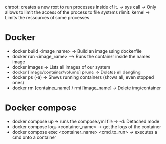
chroot: creates a new root to run processes inside of it. 
-> sys call
-> Only allows to limit the access of the process to file systems
rlimit: kernel -> Limits the ressources of some processes

# Docker

- docker build <image_name> -> Build an image using dockerfile 
- docker run <image_name> --> Runs the container inside the names image
- docker images -> Lists all images of our system
- docker [image/container/volume] prune -> Deletes all dangling 
- docker ps (-a) -> Shows running containers (shows all, even stopped ones)
- docker rm [container_name] / rmi [image_name] -> Delete img/container

# Docker compose

- docker compose up -> runs the compose.yml file
	-> -d: Detached mode
- docker compose logs <container_name> -> get the logs of the container
- docker compose exec <container_name> <cmd_to_run> -> executes a cmd onto a container